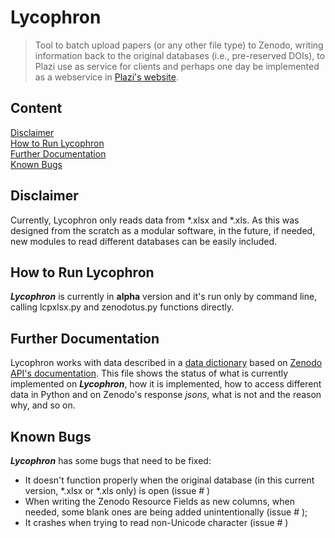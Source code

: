 # Lycophron

> Tool to batch upload papers (or any other file type) to Zenodo, writing information back to the original databases (i.e., pre-reserved DOIs), to Plazi use as service for clients and perhaps one day be implemented as a webservice in [Plazi's website](http://plazi.org).

## Content

[Disclaimer](#Disclaimer)  
[How to Run Lycophron](#How-to-Run-Lycophron)  
[Further Documentation](#Further-Documentation)  
[Known Bugs](#Known-Bugs)  

## Disclaimer

Currently, Lycophron only reads data from *.xlsx and *.xls. As this was designed from the scratch as a modular software, in the future, if needed, new modules to read different databases can be easily included.  

## How to Run Lycophron

***Lycophron*** is currently in **alpha** version and it's run only by command line, calling lcpxlsx.py and zenodotus.py functions directly.

## Further Documentation

Lycophron works with data described in a [data dictionary](https://docs.google.com/spreadsheets/d/1tx3EEw3AxDwQu9gFKETk6HdimS-uBcl6pHZmZG75rmM/edit?usp=sharing) based on [Zenodo API's documentation](http://developers.zenodo.org). This file shows the status of what is currently implemented on ***Lycophron***, how it is implemented, how to access different data in Python and on Zenodo's response *jsons*, what is not and the reason why, and so on. 

## Known Bugs

***Lycophron*** has some bugs that need to be fixed:

*  It doesn't function properly when the original database (in this current version, *.xlsx or *.xls only) is open (issue # )
*  When writing the Zenodo Resource Fields as new columns, when needed, some blank ones are being added unintentionally (issue # );
*  It crashes when trying to read non-Unicode character (issue # )
